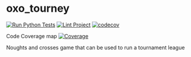 # oxo_tourney
[![Run Python Tests](https://github.com/grahame-student/oxo_tourney/actions/workflows/unit_test.yml/badge.svg)](https://github.com/grahame-student/oxo_tourney/actions/workflows/unit_test.yml) [![Lint Project](https://github.com/grahame-student/oxo_tourney/actions/workflows/lint.yml/badge.svg)](https://github.com/grahame-student/oxo_tourney/actions/workflows/lint.yml) [![codecov](https://codecov.io/gh/Grahame-student/oxo_tourney/branch/main/graph/badge.svg?token=YT2UYXPE69)](https://codecov.io/gh/Grahame-student/oxo_tourney)

Code Coverage map
[![Coverage](https://codecov.io/gh/Grahame-student/oxo_tourney/branch/main/graphs/icicle.svg?token=YT2UYXPE69)](https://codecov.io/gh/Grahame-student/oxo_tourney/branch/main/graphs/icicle.svg?token=YT2UYXPE69)

Noughts and crosses game that can be used to run a tournament league
